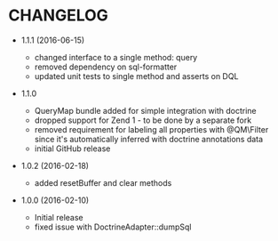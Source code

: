 CHANGELOG
=========
* 1.1.1 (2016-06-15)
    * changed interface to a single method: query
    * removed dependency on sql-formatter
    * updated unit tests to single method and asserts on DQL

* 1.1.0
    * QueryMap bundle added for simple integration with doctrine
    * dropped support for Zend 1 - to be done by a separate fork
    * removed requirement for labeling all properties with @QM\Filter since it's automatically inferred with doctrine annotations data
    * initial GitHub release

* 1.0.2 (2016-02-18)
    * added resetBuffer and clear methods

* 1.0.0 (2016-02-10)
    * Initial release
    * fixed issue with DoctrineAdapter::dumpSql

